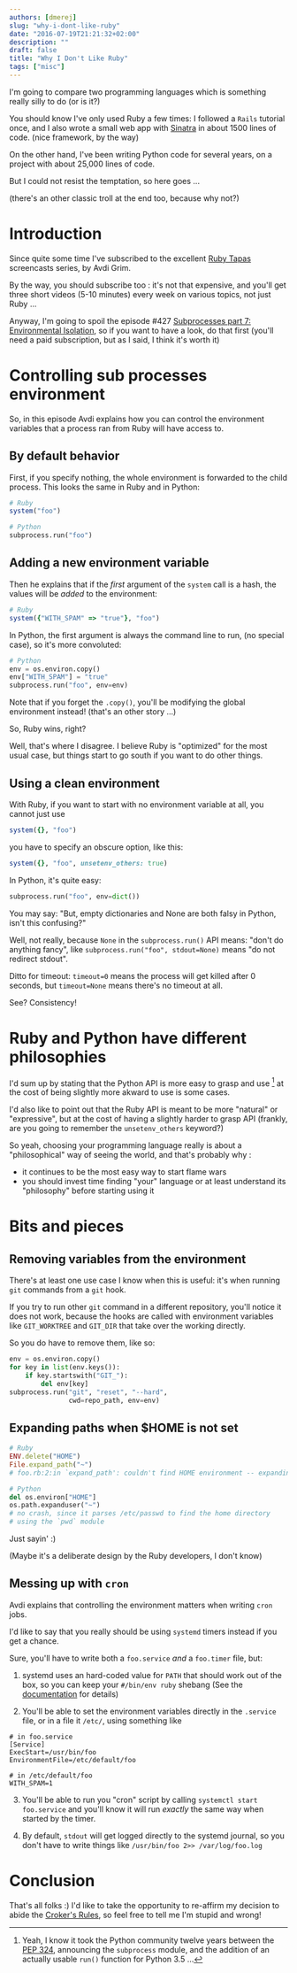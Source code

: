 ```yaml
---
authors: [dmerej]
slug: "why-i-dont-like-ruby"
date: "2016-07-19T21:21:32+02:00"
description: ""
draft: false
title: "Why I Don't Like Ruby"
tags: ["misc"]
---
```


I'm going to compare two programming languages which is something
really silly to do (or is it?)

You should know I've only used Ruby a few times: I followed a `Rails` tutorial
once, and  I also wrote a small web app with [Sinatra](http://www.sinatrarb.com) in about 1500 lines of code. (nice framework, by the way)

On the other hand, I've been writing Python code for several years,
on a project with about 25,000 lines of code.

But I could not resist the temptation, so here goes ...

(there's an other classic troll at the end too, because why not?)

<!--more-->


# Introduction

Since quite some time I've subscribed to the excellent [Ruby Tapas](http://www.rubytapas.com/)
screencasts series, by Avdi Grim.

By the way, you should subscribe too : it's not that expensive, and you'll get
three short videos (5-10 minutes) every week on various topics, not just
Ruby ...

Anyway, I'm going to spoil the episode #427 [Subprocesses part 7: Environmental Isolation](
http://www.rubytapas.com/2016/07/18/episode-427-subprocesses-part-7-environmental-isolation/),
so if you want to have a look, do that first (you'll need a paid subscription,
but as I said, I think it's worth it)

# Controlling sub processes environment
So, in this episode Avdi explains how you can control the environment variables
that a process ran from Ruby will have access to.

## By default behavior

First, if you specify nothing, the whole environment is forwarded to the child
process. This looks the same in Ruby and in Python:

```ruby
# Ruby
system("foo")
```

```python
# Python
subprocess.run("foo")
```


## Adding a new environment variable

Then he explains that if the *first* argument of the `system` call is a hash,
the values will be *added* to the environment:

```ruby
# Ruby
system({"WITH_SPAM" => "true"}, "foo")
```

In Python, the first argument is always the command line to run, (no special
case), so it's more convoluted:

```python
# Python
env = os.environ.copy()
env["WITH_SPAM"] = "true"
subprocess.run("foo", env=env)
```

Note that if you forget the `.copy()`, you'll be modifying the global
environment instead! (that's an other story ...)

So, Ruby wins, right?

Well, that's where I disagree. I believe Ruby is "optimized" for the most usual
case, but things start to go south if you want to do other things.

## Using a clean environment

With Ruby, if you want to start with no environment variable at all, you cannot
just use

```ruby
system({}, "foo")
```

you have to specify an obscure option, like this:

```ruby
system({}, "foo", unsetenv_others: true)
```

In Python, it's quite easy:
```python
subprocess.run("foo", env=dict())
```

You may say: "But, empty dictionaries and None are both falsy in Python, isn't
this confusing?"

Well, not really, because `None` in the `subprocess.run()` API means: "don't do
anything fancy", like `subprocess.run("foo", stdout=None)` means "do not
redirect stdout".

Ditto for timeout: `timeout=0` means the process will get killed after
0 seconds, but `timeout=None` means there's no timeout at all.

See? Consistency!

# Ruby and Python have different philosophies

I'd sum up by stating that the Python API is more easy to grasp and use [^1]
at the cost of being slightly more akward to use is some cases.

I'd also like to point out that the Ruby API is meant to be more "natural" or
"expressive", but at the cost of having a slightly harder to grasp API
(frankly, are you going to remember the `unsetenv_others` keyword?)

So yeah, choosing your programming language really is about a "philosophical"
way of seeing the world, and that's probably why :

- it continues to be the most easy way to start flame wars
- you should invest time finding "your" language or at least understand its
  "philosophy" before starting using it

# Bits and pieces


## Removing variables from the environment

There's at least one use case I know when this is useful: it's when running
`git` commands from a `git` hook.

If you try to run other `git` command in a different repository, you'll notice
it does not work, because the hooks are called with environment variables
like `GIT_WORKTREE` and `GIT_DIR` that take over the working directly.

So you do have to remove them, like so:

```python
env = os.environ.copy()
for key in list(env.keys()):
    if key.startswith("GIT_"):
        del env[key]
subprocess.run("git", "reset", "--hard",
               cwd=repo_path, env=env)
```

## Expanding paths when $HOME is not set


```ruby
# Ruby
ENV.delete("HOME")
File.expand_path("~")
# foo.rb:2:in `expand_path': couldn't find HOME environment -- expanding `~' (ArgumentError)
```

```python
# Python
del os.environ["HOME"]
os.path.expanduser("~")
# no crash, since it parses /etc/passwd to find the home directory
# using the `pwd` module
```

Just sayin' :)

(Maybe it's a deliberate design by the Ruby developers, I don't know)


## Messing up with `cron`

Avdi explains that controlling the environment matters when writing `cron` jobs.

I'd like to say that you really should be using `systemd` timers instead if you
get a chance.

Sure, you'll have to write both a `foo.service` _and_ a `foo.timer` file, but:

1. systemd uses an hard-coded value for `PATH` that should work out of the box,
   so you can keep your `#/bin/env ruby` shebang (See the [documentation](
https://www.freedesktop.org/software/systemd/man/systemd.exec.html#Environment%20variables%20in%20spawned%20processes) for details)

2. You'll be able to set the environment variables directly in the `.service`
   file, or in a file it `/etc/`, using something like

```text
# in foo.service
[Service]
ExecStart=/usr/bin/foo
EnvironmentFile=/etc/default/foo

# in /etc/default/foo
WITH_SPAM=1
```

3. You'll be able to run you "cron" script by calling `systemctl start
   foo.service` and you'll know it will run *exactly* the same way when started
   by the timer.

4. By default, `stdout` will get logged directly to the systemd journal, so you
   don't have to write things like `/usr/bin/foo 2>> /var/log/foo.log`


# Conclusion

That's all folks :) I'd like to take the opportunity to re-affirm my decision to
abide the [Croker's Rules](http://sl4.org/crocker.html), so feel free to tell me
I'm stupid and wrong!

[^1]: Yeah, I know it took the Python community twelve years between the [PEP 324](https://www.python.org/dev/peps/pep-0324/), announcing the `subprocess` module, and the addition of an actually usable `run()` function for Python 3.5 ...
